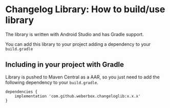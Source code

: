 # Changelog Library: How to build/use library

The library is written with Android Studio and has Gradle support.

You can add this library to your project adding a dependency to your `build.gradle`


## Including in your project with Gradle

Library is pushed to Maven Central as a AAR, so you just need to add the following dependency to your `build.gradle`.

    dependencies {
        implementation 'com.github.weberbox.changeloglib:x.x.x'
    }


